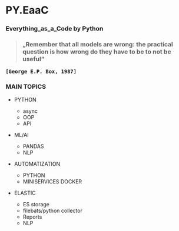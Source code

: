 # PY.EaaC


<h3> Everything_as_a_Code by Python <h3>


>  „Remember that all models are wrong:
>  the practical question is how wrong do they have to be to not be useful”

  ```
  [George E.P. Box, 1987]

  ```





### MAIN TOPICS

- PYTHON
  - async
  - OOP
  - API
 
- ML/AI
  - PANDAS
  - NLP
  
 - AUTOMATIZATION
   - PYTHON
   - MINISERVICES DOCKER
  
  - ELASTIC
    - ES storage
    - filebats/python collector
    - Reports
    - NLP
